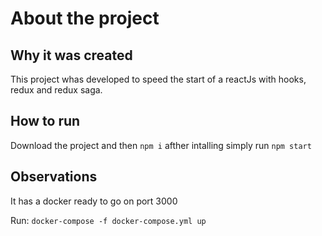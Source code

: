 # About the project

## Why it was created
This project whas developed to speed the start of a reactJs with hooks, redux and redux saga.

## How to run
Download the project and then ```npm i``` afther intalling simply run ```npm start```

## Observations 
It has a docker ready to go on port 3000

Run: ```docker-compose -f docker-compose.yml up```